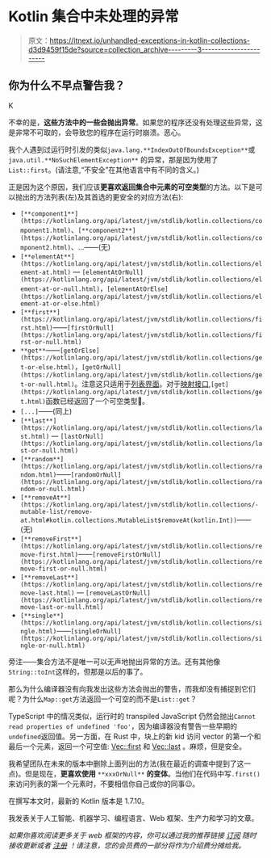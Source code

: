 # Kotlin 集合中未处理的异常

> 原文：<https://itnext.io/unhandled-exceptions-in-kotlin-collections-d3d9459f15de?source=collection_archive---------3----------------------->

## 你为什么不早点警告我？

K

不幸的是，**这些方法中的一些会抛出异常**。如果您的程序还没有处理这些异常，这是非常不可取的，会导致您的程序在运行时崩溃。恶心。

我个人遇到过运行时引发的类似`java.lang.**IndexOutOfBoundsException**`或`java.util.**NoSuchElementException**` 的异常，那是因为使用了`List::first`。(请注意,“不安全”在其他语言中有不同的含义。)

正是因为这个原因，我们应该**更喜欢返回集合中元素的可空类型**的方法。以下是可以抛出的方法列表(左)及其首选的更安全的对应方法(右):

*   `[**component1**](https://kotlinlang.org/api/latest/jvm/stdlib/kotlin.collections/component1.html)`、`[**component2**](https://kotlinlang.org/api/latest/jvm/stdlib/kotlin.collections/component2.html)`、…——(无)
*   `[**elementAt**](https://kotlinlang.org/api/latest/jvm/stdlib/kotlin.collections/element-at.html)` — `[elementAtOrNull](https://kotlinlang.org/api/latest/jvm/stdlib/kotlin.collections/element-at-or-null.html)`，`[elementAtOrElse](https://kotlinlang.org/api/latest/jvm/stdlib/kotlin.collections/element-at-or-else.html)`
*   `[**first**](https://kotlinlang.org/api/latest/jvm/stdlib/kotlin.collections/first.html)`——`[firstOrNull](https://kotlinlang.org/api/latest/jvm/stdlib/kotlin.collections/first-or-null.html)`
*   `**get**`——`[getOrElse](https://kotlinlang.org/api/latest/jvm/stdlib/kotlin.collections/get-or-else.html)`，`[getOrNull](https://kotlinlang.org/api/latest/jvm/stdlib/kotlin.collections/get-or-null.html)`。注意这只适用于[列表界面](https://kotlinlang.org/api/latest/jvm/stdlib/kotlin.collections/-list/)。对于[映射接口](https://kotlinlang.org/api/latest/jvm/stdlib/kotlin.collections/-map/),`[get](https://kotlinlang.org/api/latest/jvm/stdlib/kotlin.collections/get.html)`函数已经返回了一个可空类型🤔。
*   `[...]`——(同上)
*   `[**last**](https://kotlinlang.org/api/latest/jvm/stdlib/kotlin.collections/last.html)` — `[lastOrNull](https://kotlinlang.org/api/latest/jvm/stdlib/kotlin.collections/last-or-null.html)`
*   `[**random**](https://kotlinlang.org/api/latest/jvm/stdlib/kotlin.collections/random.html)`——`[randomOrNull](https://kotlinlang.org/api/latest/jvm/stdlib/kotlin.collections/random-or-null.html)`
*   `[**removeAt**](https://kotlinlang.org/api/latest/jvm/stdlib/kotlin.collections/-mutable-list/remove-at.html#kotlin.collections.MutableList$removeAt(kotlin.Int))`——(无)
*   `[**removeFirst**](https://kotlinlang.org/api/latest/jvm/stdlib/kotlin.collections/remove-first.html)`——`[removeFirstOrNull](https://kotlinlang.org/api/latest/jvm/stdlib/kotlin.collections/remove-first-or-null.html)`
*   `[**removeLast**](https://kotlinlang.org/api/latest/jvm/stdlib/kotlin.collections/remove-last.html)` — `[removeLastOrNull](https://kotlinlang.org/api/latest/jvm/stdlib/kotlin.collections/remove-last-or-null.html)`
*   `[**single**](https://kotlinlang.org/api/latest/jvm/stdlib/kotlin.collections/single.html)`——`[singleOrNull](https://kotlinlang.org/api/latest/jvm/stdlib/kotlin.collections/single-or-null.html)`

旁注——集合方法不是唯一可以无声地抛出异常的方法。还有其他像`String::toInt`这样的，但那是以后的事了。

那么为什么编译器没有向我发出这些方法会抛出的警告，而我却没有捕捉到它们呢？为什么`Map::get`方法返回一个可空的而不是`List::get`？

TypeScript 中的情况类似，运行时的 transpiled JavaScript 仍然会抛出`Cannot read properties of undefined 'foo'`，因为编译器没有警告一些早期的`undefined`返回值。另一方面，在 Rust 中，块上的新 kid 访问 vector 的第一个和最后一个元素，返回一个可空值: [Vec::first](https://doc.rust-lang.org/std/vec/struct.Vec.html#method.first) 和 [Vec::last](https://doc.rust-lang.org/std/vec/struct.Vec.html#method.last) 。麻烦，但是安全。

我希望团队在未来的版本中删除上面列出的方法(我在最近的调查中提到了这一点)。但是现在，**更喜欢使用** `**xxxOrNull**` **的变体**。当他们在代码中写`.first()`来访问列表的第一个元素时，不要相信你自己或你的同事😉。

在撰写本文时，最新的 Kotlin 版本是 1.7.10。

我发表关于人工智能、机器学习、编程语言、Web 框架、生产力和学习的文章。

*如果你喜欢阅读更多关于 web 框架的内容，你可以通过我的推荐链接* [*订阅*](https://remykarem.medium.com/subscribe) *随时接收更新或者* [*注册*](https://remykarem.medium.com/membership) *！请注意，您的会员费的一部分将作为介绍费分摊给我。*